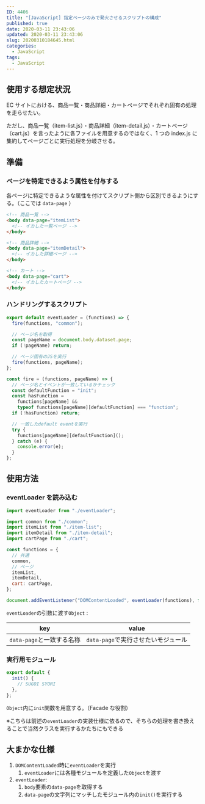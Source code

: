```yaml
---
ID: 4406
title: "[JavaScript] 指定ページのみで発火させるスクリプトの構成"
published: true
date: 2020-03-11 23:43:06
updated: 2020-03-11 23:43:06
slug: 20200310184645.html
categories:
  - JavaScript
tags:
  - JavaScript
---
```


## 使用する想定状況

EC サイトにおける、商品一覧・商品詳細・カートページでそれぞれ固有の処理を走らせたい。

ただし、商品一覧（item-list.js）・商品詳細（item-detail.js）・カートページ（cart.js）を言ったように各ファイルを用意するのではなく、1 つの index.js に集約してページごとに実行処理を分岐させる。

## 準備

### ページを特定できるよう属性を付与する

各ページに特定できるような属性を付けてスクリプト側から区別できるようにする。（ここでは `data-page` ）

```html
<!-- 商品一覧 -->
<body data-page="itemList">
  <!-- イカした一覧ページ -->
</body>
```

```html
<!-- 商品詳細 -->
<body data-page="itemDetail">
  <!-- イカした詳細ページ -->
</body>
```

```html
<!-- カート -->
<body data-page="cart">
  <!-- イカしたカートページ -->
</body>
```

### ハンドリングするスクリプト

```js
export default eventLoader = (functions) => {
  fire(functions, "common");

  // ページ名を取得
  const pageName = document.body.dataset.page;
  if (!pageName) return;

  // ページ固有のJSを実行
  fire(functions, pageName);
};

const fire = (functions, pageName) => {
  // ページ名とイベントが一致しているかチェック
  const defaultFunction = "init";
  const hasFunction =
    functions[pageName] &&
    typeof functions[pageName][defaultFunction] === "function";
  if (!hasFunction) return;

  // 一致したdefault eventを実行
  try {
    functions[pageName][defaultFunction]();
  } catch (e) {
    console.error(e);
  }
};
```

## 使用方法

### eventLoader を読み込む

```js
import eventLoader from "./eventLoader";

import common from "./common";
import itemList from "./item-list";
import itemDetail from "./item-detail";
import cartPage from "./cart";

const functions = {
  // 共通
  common,
  // ページ
  itemList,
  itemDetail,
  cart: cartPage,
};

document.addEventListener("DOMContentLoaded", eventLoader(functions), false);
```

`eventLoader`の引数に渡す`Object` :

| key                       | value                               |
| ------------------------- | ----------------------------------- |
| `data-page`と一致する名称 | `data-page`で実行させたいモジュール |

### 実行用モジュール

```js
export default {
  init() {
    // SUGOI SYORI
  },
};
```

`Object`内に`init`関数を用意する。（Facade な役割）

※こちらは前述の`eventLoader`の実装仕様に依るので、そちらの処理を書き換えることで当然クラスを実行するかたちにもできる

## 大まかな仕様

1. `DOMContentLoaded`時に`eventLoader`を実行
   1. `eventLoader`には各種モジュールを定義した`Object`を渡す
2. `eventLoader`:
   1. `body`要素の`data-page`を取得する
   2. `data-page`の文字列にマッチしたモジュール内の`init()`を実行する
